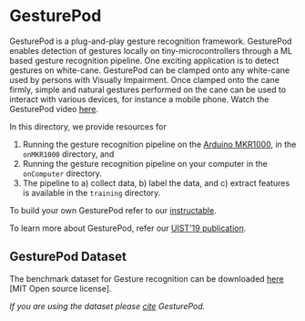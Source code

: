 GesturePod 
==========

GesturePod is a plug-and-play gesture recognition framework. GesturePod enables detection of gestures locally on tiny-microcontrollers through a ML based gesture recognition pipeline. One exciting application is to detect gestures on white-cane. GesturePod can be clamped onto
any white-cane used by persons with Visually Impairment. Once clamped onto the cane firmly, 
simple and natural gestures performed on the cane can be used to interact with various devices,
for instance a mobile phone. Watch the GesturePod video [here](https://1drv.ms/u/s!AjDloPaG_l0Et7Ikid1voOVFuI116Q).

In this directory, we provide resources for
  1. Running the gesture recognition pipeline on the [Arduino MKR1000](https://store.arduino.cc/usa/arduino-mkr1000), in the `onMKR1000` directory, and
  2. Running the gesture recognition pipeline on your computer in the `onComputer` directory.
  3. The pipeline to a) collect data, b) label the data, and c) extract features  is available in the `training` directory.

To build your own GesturePod refer to our [instructable](https://microsoft.github.io/EdgeML/Projects/GesturePod/instructable.html). 

To learn more about GesturePod, refer our [UIST'19 publication](https://github.com/microsoft/EdgeML/blob/master/docs/publications/GesturePod-UIST19.pdf).

## GesturePod Dataset

The benchmark dataset for Gesture recognition can be downloaded [here](https://www.microsoft.com/en-us/research/uploads/prod/2018/05/dataTR_v1.tar.gz) [MIT Open source license].

_If you are using the dataset please [cite](https://dl.acm.org/doi/10.1145/3332165.3347881) GesturePod._

